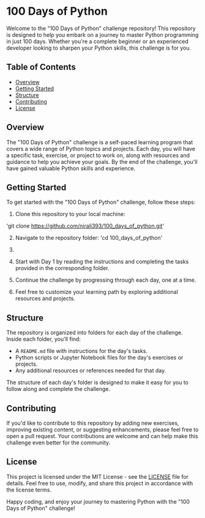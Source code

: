 # 100 Days of Python

Welcome to the "100 Days of Python" challenge repository! This repository is designed to help you embark on a journey to master Python programming in just 100 days. Whether you're a complete beginner or an experienced developer looking to sharpen your Python skills, this challenge is for you.

## Table of Contents

- [Overview](#overview)
- [Getting Started](#getting-started)
- [Structure](#structure)
- [Contributing](#contributing)
- [License](#license)

## Overview

The "100 Days of Python" challenge is a self-paced learning program that covers a wide range of Python topics and projects. Each day, you will have a specific task, exercise, or project to work on, along with resources and guidance to help you achieve your goals. By the end of the challenge, you'll have gained valuable Python skills and experience.

## Getting Started

To get started with the "100 Days of Python" challenge, follow these steps:

1. Clone this repository to your local machine:

'git clone https://github.com/nirali393/100_days_of_python.git'

2. Navigate to the repository folder: 'cd 100_days_of_python'

3. 
3. Start with Day 1 by reading the instructions and completing the tasks provided in the corresponding folder.

4. Continue the challenge by progressing through each day, one at a time.

5. Feel free to customize your learning path by exploring additional resources and projects.

## Structure

The repository is organized into folders for each day of the challenge. Inside each folder, you'll find:

- A `README.md` file with instructions for the day's tasks.
- Python scripts or Jupyter Notebook files for the day's exercises or projects.
- Any additional resources or references needed for that day.

The structure of each day's folder is designed to make it easy for you to follow along and complete the challenge.

## Contributing

If you'd like to contribute to this repository by adding new exercises, improving existing content, or suggesting enhancements, please feel free to open a pull request. Your contributions are welcome and can help make this challenge even better for the community.

## License

This project is licensed under the MIT License - see the [LICENSE](LICENSE) file for details. Feel free to use, modify, and share this project in accordance with the license terms.

Happy coding, and enjoy your journey to mastering Python with the "100 Days of Python" challenge!
